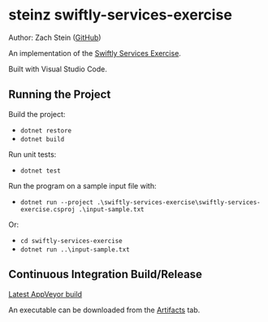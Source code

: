 # steinz swiftly-services-exercise
Author: Zach Stein ([GitHub](https://github.com/steinz/swiftly-services-exercise))

An implementation of the [Swiftly Services Exercise](https://github.com/Swiftly-Systems/code-exercise-services).

Built with Visual Studio Code.

## Running the Project

Build the project:

* `dotnet restore`
* `dotnet build`

Run unit tests:

* `dotnet test`

Run the program on a sample input file with:

* `dotnet run --project .\swiftly-services-exercise\swiftly-services-exercise.csproj .\input-sample.txt`

Or:

* `cd swiftly-services-exercise`
* `dotnet run ..\input-sample.txt`

## Continuous Integration Build/Release

[Latest AppVeyor build](https://ci.appveyor.com/project/steinz/swiftly-services-exercise)

An executable can be downloaded from the [Artifacts](https://ci.appveyor.com/project/steinz/swiftly-services-exercise/build/artifacts) tab.
